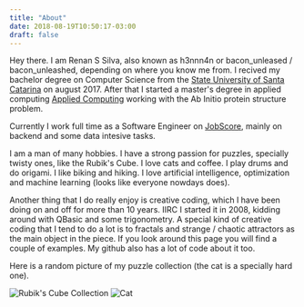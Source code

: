 ```yaml
---
title: "About"
date: 2018-08-19T10:50:17-03:00
draft: false
---
```


Hey there. I am Renan S Silva, also known as h3nnn4n or bacon_unleased /
bacon_unleashed, depending on where you know me from. I recived my bachelor
degree on Computer Science from the
[State University of Santa Catarina](https://www.udesc.br/)
on august 2017. After that I started a master's degree in applied computing
[Applied Computing](https://www.udesc.br/cct/ppgca) working with the Ab Initio
protein structure problem.

Currently I work full time as a Software Engineer on
[JobScore](https://www.jobscore.com/), mainly on backend and some data intesive
tasks.

I am a man of many hobbies. I have a strong passion for puzzles, specially
twisty ones, like the Rubik's Cube. I love cats and coffee. I play drums and do
origami. I like biking and hiking. I love artificial intelligence, optimization
and machine learning (looks like everyone nowdays does).

Another thing that I do really enjoy is creative coding, which I have been
doing on and off for more than 10 years. IIRC I started it in 2008, kidding
around with QBasic and some trigonometry. A special kind of creative coding
that I tend to do a lot is to fractals and strange / chaotic attractors as
the main object in the piece. If you look around this page you will find a
couple of examples. My github also has a lot of code about it too.

Here is a random picture of my puzzle collection (the cat is a specially hard
one).

![Rubik's Cube Collection](/images/cube_collection.jpg)
![Cat](/images/gatuno.png)
